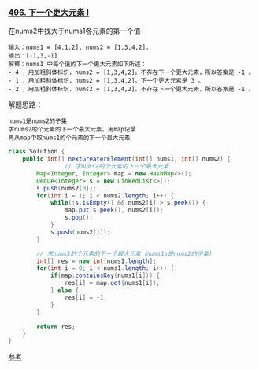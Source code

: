 ### [496. 下一个更大元素 I](https://leetcode.cn/problems/next-greater-element-i/)

在nums2中找大于nums1各元素的第一个值

```
输入：nums1 = [4,1,2], nums2 = [1,3,4,2].
输出：[-1,3,-1]
解释：nums1 中每个值的下一个更大元素如下所述：
- 4 ，用加粗斜体标识，nums2 = [1,3,4,2]。不存在下一个更大元素，所以答案是 -1 。
- 1 ，用加粗斜体标识，nums2 = [1,3,4,2]。下一个更大元素是 3 。
- 2 ，用加粗斜体标识，nums2 = [1,3,4,2]。不存在下一个更大元素，所以答案是 -1 。
```

解题思路：

```
nums1是nums2的子集
求nums2的个元素的下一个最大元素，用map记录
再从map中取nums1的个元素的下一个最大元素
```



```java
class Solution {
    public int[] nextGreaterElement(int[] nums1, int[] nums2) {
				// 求nums2的个元素的下一个最大元素
        Map<Integer, Integer> map = new HashMap<>();
        Deque<Integer> s = new LinkedList<>();
        s.push(nums2[0]);
        for(int i = 1; i < nums2.length; i++) {
            while(!s.isEmpty() && nums2[i] > s.peek()) {
                map.put(s.peek(), nums2[i]);
                s.pop();
            }
            s.push(nums2[i]);
        }

      	// 求nums1的个元素的下一个最大元素（nums1s是nums2的子集）
      	int[] res = new int[nums1.length];
        for(int i = 0; i < nums1.length; i++) {
            if(map.containsKey(nums1[i])) {
                res[i] = map.get(nums1[i]);
            } else {
                res[i] = -1;
            }
        }

        return res;
    }
}
```

[参考](https://programmercarl.com/0496.下一个更大元素I.html#其他语言版本)
